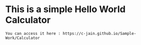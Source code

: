 # This is a simple Hello World Calculator

	You can access it here : https://c-jain.github.io/Sample-Work/Calculator